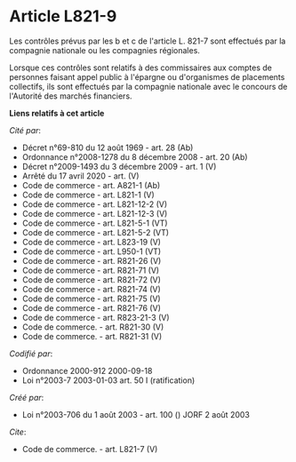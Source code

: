 # Article L821-9

Les contrôles prévus par les b et c de l'article L. 821-7 sont effectués par la compagnie nationale ou les compagnies
régionales.

Lorsque ces contrôles sont relatifs à des commissaires aux comptes de personnes faisant appel public à l'épargne ou
d'organismes de placements collectifs, ils sont effectués par la compagnie nationale avec le concours de l'Autorité des
marchés financiers.

**Liens relatifs à cet article**

_Cité par_:

  - Décret n°69-810 du 12 août 1969 - art. 28 (Ab)
  - Ordonnance n°2008-1278 du 8 décembre 2008 - art. 20 (Ab)
  - Décret n°2009-1493 du 3 décembre 2009 - art. 1 (V)
  - Arrêté du 17 avril 2020 - art. (V)
  - Code de commerce - art. A821-1 (Ab)
  - Code de commerce - art. L821-1 (V)
  - Code de commerce - art. L821-12-2 (V)
  - Code de commerce - art. L821-12-3 (V)
  - Code de commerce - art. L821-5-1 (VT)
  - Code de commerce - art. L821-5-2 (VT)
  - Code de commerce - art. L823-19 (V)
  - Code de commerce - art. L950-1 (VT)
  - Code de commerce - art. R821-26 (V)
  - Code de commerce - art. R821-71 (V)
  - Code de commerce - art. R821-72 (V)
  - Code de commerce - art. R821-74 (V)
  - Code de commerce - art. R821-75 (V)
  - Code de commerce - art. R821-76 (V)
  - Code de commerce - art. R823-21-3 (V)
  - Code de commerce. - art. R821-30 (V)
  - Code de commerce. - art. R821-31 (V)

_Codifié par_:

  - Ordonnance 2000-912 2000-09-18
  - Loi n°2003-7 2003-01-03 art. 50 I (ratification)

_Créé par_:

  - Loi n°2003-706 du 1 août 2003 - art. 100 () JORF 2 août 2003

_Cite_:

  - Code de commerce. - art. L821-7 (V)
